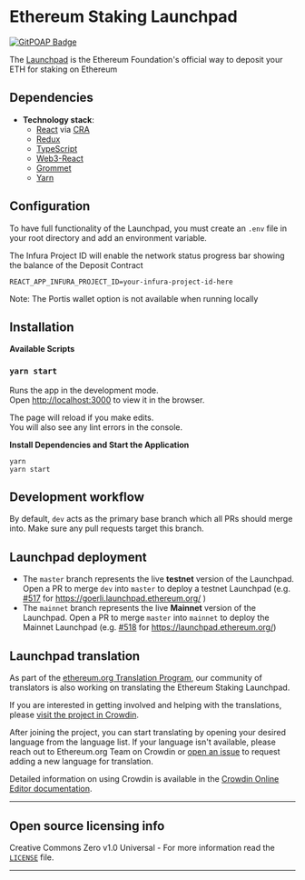 # Ethereum Staking Launchpad

[![GitPOAP Badge](https://public-api.gitpoap.io/v1/repo/ethereum/staking-launchpad/badge)](https://www.gitpoap.io/gh/ethereum/staking-launchpad)

The [Launchpad](https://launchpad.ethereum.org/) is the Ethereum Foundation's official way to deposit your ETH for staking on Ethereum

## Dependencies

  - **Technology stack**: 
    - [React](https://reactjs.org/) via [CRA](https://reactjs.org/docs/create-a-new-react-app.html)
    - [Redux](https://redux.js.org/)
    - [TypeScript](https://www.typescriptlang.org/)
    - [Web3-React](https://github.com/NoahZinsmeister/web3-react)
    - [Grommet](https://v2.grommet.io/)
    - [Yarn](https://yarnpkg.com/)


## Configuration

To have full functionality of the Launchpad, you must create an `.env` file in your root directory and add an environment variable.


The Infura Project ID will enable the network status progress bar showing the balance of the Deposit Contract

```
REACT_APP_INFURA_PROJECT_ID=your-infura-project-id-here
```

Note: The Portis wallet option is not available when running locally

## Installation

**Available Scripts**
### `yarn start`

Runs the app in the development mode.<br />
Open [http://localhost:3000](http://localhost:3000) to view it in the browser.

The page will reload if you make edits.<br />
You will also see any lint errors in the console.

**Install Dependencies and Start the Application**
```
yarn
yarn start
```

## Development workflow

By default, `dev` acts as the primary base branch which all PRs should merge into. Make sure any pull requests target this branch.

## Launchpad deployment

- The `master` branch represents the live **testnet** version of the Launchpad. Open a PR to merge `dev` into `master` to deploy a testnet Launchpad (e.g. [#517](https://github.com/ethereum/staking-launchpad/pull/517) for https://goerli.launchpad.ethereum.org/ )
- The `mainnet` branch represents the live **Mainnet** version of the Launchpad. Open a PR to merge `master` into `mainnet` to deploy the Mainnet Launchpad (e.g. [#518](https://github.com/ethereum/staking-launchpad/pull/518) for https://launchpad.ethereum.org/)

## Launchpad translation

As part of the [ethereum.org Translation Program](https://ethereum.org/en/contributing/translation-program), our community of translators is also working on translating the Ethereum Staking Launchpad.

If you are interested in getting involved and helping with the translations, please [visit the project in Crowdin](https://crowdin.com/project/launchpad-translation). 

After joining the project, you can start translating by opening your desired language from the language list. If your language isn't available, please reach out to Ethereum.org Team on Crowdin or [open an issue](https://github.com/ethereum/staking-launchpad/issues/new) to request adding a new language for translation.

Detailed information on using Crowdin is available in the [Crowdin Online Editor documentation](https://support.crowdin.com/online-editor/).

----
## Open source licensing info
Creative Commons Zero v1.0 Universal - For more information read the [`LICENSE`](./LICENSE) file.

----
